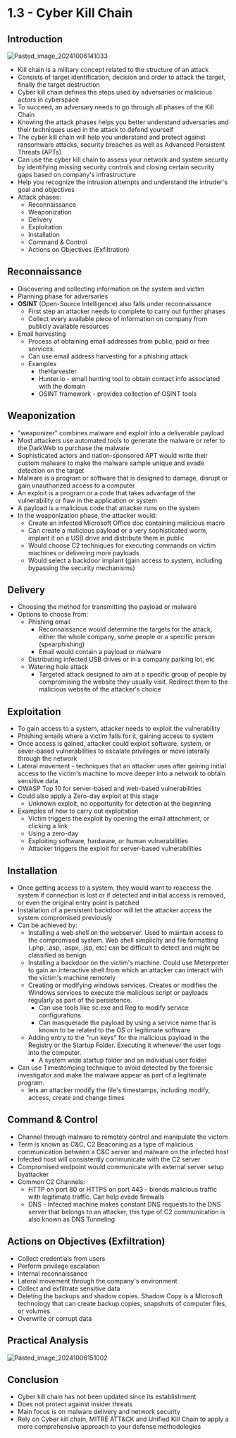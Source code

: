 # 1.3 - Cyber Kill Chain
## Introduction
![Pasted_image_20241006141033](//assets/Pasted_image_20241006141033.webp)
- Kill chain is a military concept related to the structure of an attack
- Consists of target identification, decision and order to attack the target, finally the target destruction
- Cyber kill chain defines the steps used by adversaries or malicious actors in cyberspace
- To succeed, an adversary needs to go through all phases of the Kill Chain
- Knowing the attack phases helps you better understand adversaries and their techniques used in the attack to defend yourself
- The cyber kill chain will help you understand and protect against ransomware attacks, security breaches as well as Advanced Persistent Threats (APTs)
- Can use the cyber kill chain to assess your network and system security by identifying missing security controls and closing certain security gaps based on company's infrastructure
- Help you recognize the intrusion attempts and understand the intruder's goal and objectives
- Attack phases:
	- Reconnaissance
	- Weaponization
	- Delivery
	- Exploitation
	- Installation
	- Command & Control
	- Actions on Objectives (Exfiltration)
## Reconnaissance
- Discovering and collecting information on the system and victim
- Planning phase for adversaries
- **OSINT** (Open-Source Intelligence) also falls under reconnaissance
	- First step an attacker needs to complete to carry out further phases
	- Collect every available piece of information on company from publicly available resources
- Email harvesting
	- Process of obtaining email addresses from public, paid or free services.
	- Can use email address harvesting for a phishing attack
	- Examples
		- theHarvester
		- Hunter.io - email hunting tool to obtain contact info associated with the domain
		- OSINT framework - provides collection of OSINT tools
## Weaponization
- "weaponizer" combines malware and exploit into a deliverable payload
- Most attackers use automated tools to generate the malware or refer to the DarkWeb to purchase the malware
- Sophisticated actors and nation-sponsored APT would write their custom malware to make the malware sample unique and evade detection on the target
- Malware is a program or software that is designed to damage, disrupt or gain unauthorized access to a computer
- An exploit is a program or a code that takes advantage of the vulnerability or flaw in the application or system
- A payload is a malicious code that attacker runs on the system
- In the weaponization phase, the attacker would:
	- Create an infected Microsoft Office doc containing malicious macro
	- Can create a malicious payload or a very sophisticated worm, implant it on a USB drive and distribute them in public
	- Would choose C2 techniques for executing commands on victim machines or delivering more payloads
	- Would select a backdoor implant (gain access to system, including bypassing the security mechanisms)
## Delivery
- Choosing the method for transmitting the payload or malware
- Options to choose from:
	- Phishing email
		- Reconnaissance would determine the targets for the attack, either the whole company, some people or a specific person (spearphishing)
		- Email would contain a payload or malware
	- Distributing infected USB drives or in a company parking lot, etc
	- Watering hole attack
		- Targeted attack designed to aim at a specific group of people by compromising the website they usually visit. Redirect them to the malicious website of the attacker's choice
## Exploitation
- To gain access to a system, attacker needs to exploit the vulnerability
- Phishing emails where a victim falls for it, gaining access to system
- Once access is gained, attacker could exploit software, system, or sever-based vulnerabilities to escalate privileges or move laterally through the network
- Lateral movement - techniques that an attacker uses after gaining initial access to the victim's machine to move deeper into a network to obtain sensitive data
- OWASP Top 10 for server-based and web-based vulnerabilities
- Could also apply a Zero-day exploit at this stage
	- Unknown exploit, no opportunity for detection at the beginning
- Examples of how to carry out exploitation
	- Victim triggers the exploit by opening the email attachment, or clicking a link
	- Using a zero-day
	- Exploiting software, hardware, or human vulnerabilities
	- Attacker triggers the exploit for server-based vulnerabilities
## Installation
- Once getting access to a system, they would want to reaccess the system if connection is lost or if detected and initial access is removed, or even the original entry point is patched
- Installation of a persistent backdoor will let the attacker access the system compromised previously
- Can be achieved by:
	- Installing a web shell on the webserver. Used to maintain access to the compromised system. Web shell simplicity and file formatting  (.php, .asp, .aspx, .jsp, etc) can be difficult to detect and might be classified as benign
	- Installing a backdoor on the victim's machine. Could use Meterpreter to gain an interactive shell from which an attacker can interact with the victim's machine remotely
	- Creating or modifying windows services. Creates or modifies the Windows services to execute the malicious script or payloads regularly as part of the persistence.
		- Can use tools like sc.exe and Reg to modify service configurations
		- Can masquerade the payload by using a service name that is known to be related to the OS or legitimate software
	- Adding entry to the "run keys" for the malicious payload in the Registry or the Startup Folder. Executing it whenever the user logs into the computer.
		- A system wide startup folder and an individual user folder
- Can use Timestomping technique to avoid detected by the forensic investigator and make the malware appear as part of a legitimate program.
	- lets an attacker modify the file's timestamps, including modify, access, create and change times
## Command & Control
- Channel through malware to remotely control and manipulate the victom
- Term is known as C&C, C2 Beaconing as a type of malicious communication between a C&C server and malware on the infected host
- Infected host will consistently communicate with the C2 server
- Compromised endpoint would communicate with external server setup byattacker
- Common C2 Channels:
	- HTTP on port 80 or HTTPS on port 443 - blends malicious traffic with legitimate traffic. Can help evade firewalls
	- DNS - Infected machine makes constant DNS requests to the DNS server that belongs to an attacker, this type of C2 communication is also known as DNS Tunneling
## Actions on Objectives (Exfiltration)
- Collect credentials from users
- Perform privilege escalation
- Internal reconnaissance
- Lateral movement through the company's environment
- Collect and exfiltrate sensitive data
- Deleting the backups and shadow copies. Shadow Copy is a Microsoft technology that can create backup copies, snapshots of computer files, or volumes
- Overwrite or corrupt data
## Practical Analysis
![Pasted_image_20241006151002](//assets/Pasted_image_20241006151002.webp)
## Conclusion
- Cyber kill chain has not been updated since its establishment
- Does not protect against insider threats
- Main focus is on malware delivery and network security
- Rely on Cyber kill chain, MITRE ATT&CK and Unified Kill Chain to apply a more comprehensive approach to your defense methodologies
